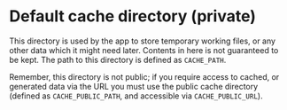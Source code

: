 # Default cache directory (private)

This directory is used by the app to store temporary working files, or any other data which it might need later. Contents in here is not guaranteed to be kept. The path to this directory is defined as `CACHE_PATH`.

Remember, this directory is not public; if you require access to cached, or generated data via the URL you must use the public cache directory (defined as `CACHE_PUBLIC_PATH`, and accessible via `CACHE_PUBLIC_URL`).
